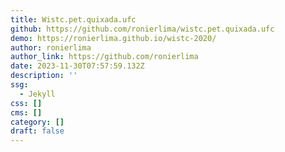 ```yaml
---
title: Wistc.pet.quixada.ufc
github: https://github.com/ronierlima/wistc.pet.quixada.ufc
demo: https://ronierlima.github.io/wistc-2020/
author: ronierlima
author_link: https://github.com/ronierlima
date: 2023-11-30T07:57:59.132Z
description: ''
ssg:
  - Jekyll
css: []
cms: []
category: []
draft: false
---
```

